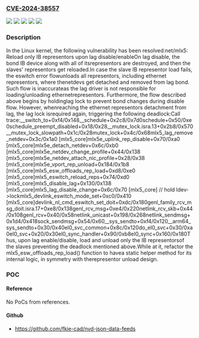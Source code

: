 ### [CVE-2024-38557](https://cve.mitre.org/cgi-bin/cvename.cgi?name=CVE-2024-38557)
![](https://img.shields.io/static/v1?label=Product&message=Linux&color=blue)
![](https://img.shields.io/static/v1?label=Version&message=&color=brightgreen)
![](https://img.shields.io/static/v1?label=Version&message=5.15%20&color=brightgreen)
![](https://img.shields.io/static/v1?label=Version&message=598fe77df855feeeca9dfda2ffe622ac7724e5c3%20&color=brightgreen)
![](https://img.shields.io/static/v1?label=Vulnerability&message=n%2Fa&color=blue)

### Description

In the Linux kernel, the following vulnerability has been resolved:net/mlx5: Reload only IB representors upon lag disable/enableOn lag disable, the bond IB device along with all of itsrepresentors are destroyed, and then the slaves' representors get reloaded.In case the slave IB representor load fails, the eswitch error flowunloads all representors, including ethernet representors, where thenetdevs get detached and removed from lag bond. Such flow is inaccurateas the lag driver is not responsible for loading/unloading ethernetrepresentors. Furthermore, the flow described above begins by holdinglag lock to prevent bond changes during disable flow. However, whenreaching the ethernet representors detachment from lag, the lag lock isrequired again, triggering the following deadlock:Call trace:__switch_to+0xf4/0x148__schedule+0x2c8/0x7d0schedule+0x50/0xe0schedule_preempt_disabled+0x18/0x28__mutex_lock.isra.13+0x2b8/0x570__mutex_lock_slowpath+0x1c/0x28mutex_lock+0x4c/0x68mlx5_lag_remove_netdev+0x3c/0x1a0 [mlx5_core]mlx5e_uplink_rep_disable+0x70/0xa0 [mlx5_core]mlx5e_detach_netdev+0x6c/0xb0 [mlx5_core]mlx5e_netdev_change_profile+0x44/0x138 [mlx5_core]mlx5e_netdev_attach_nic_profile+0x28/0x38 [mlx5_core]mlx5e_vport_rep_unload+0x184/0x1b8 [mlx5_core]mlx5_esw_offloads_rep_load+0xd8/0xe0 [mlx5_core]mlx5_eswitch_reload_reps+0x74/0xd0 [mlx5_core]mlx5_disable_lag+0x130/0x138 [mlx5_core]mlx5_lag_disable_change+0x6c/0x70 [mlx5_core] // hold ldev->lockmlx5_devlink_eswitch_mode_set+0xc0/0x410 [mlx5_core]devlink_nl_cmd_eswitch_set_doit+0xdc/0x180genl_family_rcv_msg_doit.isra.17+0xe8/0x138genl_rcv_msg+0xe4/0x220netlink_rcv_skb+0x44/0x108genl_rcv+0x40/0x58netlink_unicast+0x198/0x268netlink_sendmsg+0x1d4/0x418sock_sendmsg+0x54/0x60__sys_sendto+0xf4/0x120__arm64_sys_sendto+0x30/0x40el0_svc_common+0x8c/0x120do_el0_svc+0x30/0xa0el0_svc+0x20/0x30el0_sync_handler+0x90/0xb8el0_sync+0x160/0x180Thus, upon lag enable/disable, load and unload only the IB representorsof the slaves preventing the deadlock mentioned above.While at it, refactor the mlx5_esw_offloads_rep_load() function to havea static helper method for its internal logic, in symmetry with therepresentor unload design.

### POC

#### Reference
No PoCs from references.

#### Github
- https://github.com/fkie-cad/nvd-json-data-feeds

